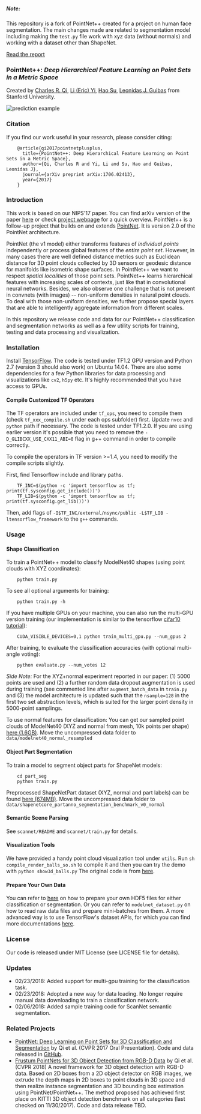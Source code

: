 ##### Note:

This repository is a fork of PointNet++ created for a project on human face segmentation.
The main changes made are related to segmentation model including making the `test.py` file work with xyz data (without normals) and working with a dataset other than ShapeNet.

[Read the report](https://www.ber.gp/projects/geometric-dl/)

### PointNet++: *Deep Hierarchical Feature Learning on Point Sets in a Metric Space*
Created by <a href="http://charlesrqi.com" target="_blank">Charles R. Qi</a>, <a href="http://stanford.edu/~ericyi">Li (Eric) Yi</a>, <a href="http://ai.stanford.edu/~haosu/" target="_blank">Hao Su</a>, <a href="http://geometry.stanford.edu/member/guibas/" target="_blank">Leonidas J. Guibas</a> from Stanford University.

![prediction example](https://github.com/charlesq34/pointnet2/blob/master/doc/teaser.jpg)

### Citation
If you find our work useful in your research, please consider citing:

        @article{qi2017pointnetplusplus,
          title={PointNet++: Deep Hierarchical Feature Learning on Point Sets in a Metric Space},
          author={Qi, Charles R and Yi, Li and Su, Hao and Guibas, Leonidas J},
          journal={arXiv preprint arXiv:1706.02413},
          year={2017}
        }

### Introduction
This work is based on our NIPS'17 paper. You can find arXiv version of the paper <a href="https://arxiv.org/pdf/1706.02413.pdf">here</a> or check <a href="http://stanford.edu/~rqi/pointnet2">project webpage</a> for a quick overview. PointNet++ is a follow-up project that builds on and extends <a href="https://github.com/charlesq34/pointnet">PointNet</a>. It is version 2.0 of the PointNet architecture.

PointNet (the v1 model) either transforms features of *individual points* independently or process global features of the *entire point set*. However, in many cases there are well defined distance metrics such as Euclidean distance for 3D point clouds collected by 3D sensors or geodesic distance for manifolds like isometric shape surfaces. In PointNet++ we want to respect *spatial localities* of those point sets. PointNet++ learns hierarchical features with increasing scales of contexts, just like that in convolutional neural networks. Besides, we also observe one challenge that is not present in convnets (with images) -- non-uniform densities in natural point clouds. To deal with those non-uniform densities, we further propose special layers that are able to intelligently aggregate information from different scales.

In this repository we release code and data for our PointNet++ classification and segmentation networks as well as a few utility scripts for training, testing and data processing and visualization.

### Installation

Install <a href="https://www.tensorflow.org/install/">TensorFlow</a>. The code is tested under TF1.2 GPU version and Python 2.7 (version 3 should also work) on Ubuntu 14.04. There are also some dependencies for a few Python libraries for data processing and visualizations like `cv2`, `h5py` etc. It's highly recommended that you have access to GPUs.

#### Compile Customized TF Operators
The TF operators are included under `tf_ops`, you need to compile them (check `tf_xxx_compile.sh` under each ops subfolder) first. Update `nvcc` and `python` path if necessary. The code is tested under TF1.2.0. If you are using earlier version it's possible that you need to remove the `-D_GLIBCXX_USE_CXX11_ABI=0` flag in g++ command in order to compile correctly.

To compile the operators in TF version >=1.4, you need to modify the compile scripts slightly.

First, find Tensorflow include and library paths.

        TF_INC=$(python -c 'import tensorflow as tf; print(tf.sysconfig.get_include())')
        TF_LIB=$(python -c 'import tensorflow as tf; print(tf.sysconfig.get_lib())')
        
Then, add flags of `-I$TF_INC/external/nsync/public -L$TF_LIB -ltensorflow_framework` to the `g++` commands.

### Usage

#### Shape Classification

To train a PointNet++ model to classify ModelNet40 shapes (using point clouds with XYZ coordinates):

        python train.py

To see all optional arguments for training:

        python train.py -h

If you have multiple GPUs on your machine, you can also run the multi-GPU version training (our implementation is similar to the tensorflow <a href="https://github.com/tensorflow/models/tree/master/tutorials/image/cifar10">cifar10 tutorial</a>):

        CUDA_VISIBLE_DEVICES=0,1 python train_multi_gpu.py --num_gpus 2

After training, to evaluate the classification accuracies (with optional multi-angle voting):

        python evaluate.py --num_votes 12 

<i>Side Note:</i> For the XYZ+normal experiment reported in our paper: (1) 5000 points are used and (2) a further random data dropout augmentation is used during training (see commented line after `augment_batch_data` in `train.py` and (3) the model architecture is updated such that the `nsample=128` in the first two set abstraction levels, which is suited for the larger point density in 5000-point samplings.

To use normal features for classification: You can get our sampled point clouds of ModelNet40 (XYZ and normal from mesh, 10k points per shape) <a href="https://shapenet.cs.stanford.edu/media/modelnet40_normal_resampled.zip">here (1.6GB)</a>. Move the uncompressed data folder to `data/modelnet40_normal_resampled`

#### Object Part Segmentation

To train a model to segment object parts for ShapeNet models:

        cd part_seg
        python train.py

Preprocessed ShapeNetPart dataset (XYZ, normal and part labels) can be found <a href="https://shapenet.cs.stanford.edu/media/shapenetcore_partanno_segmentation_benchmark_v0_normal.zip">here (674MB)</a>. Move the uncompressed data folder to `data/shapenetcore_partanno_segmentation_benchmark_v0_normal`

#### Semantic Scene Parsing

See `scannet/README` and `scannet/train.py` for details.

#### Visualization Tools
We have provided a handy point cloud visualization tool under `utils`. Run `sh compile_render_balls_so.sh` to compile it and then you can try the demo with `python show3d_balls.py` The original code is from <a href="http://github.com/fanhqme/PointSetGeneration">here</a>.

#### Prepare Your Own Data
You can refer to <a href="https://github.com/charlesq34/3dmodel_feature/blob/master/io/write_hdf5.py">here</a> on how to prepare your own HDF5 files for either classification or segmentation. Or you can refer to `modelnet_dataset.py` on how to read raw data files and prepare mini-batches from them. A more advanced way is to use TensorFlow's dataset APIs, for which you can find more documentations <a href="https://www.tensorflow.org/programmers_guide/datasets">here</a>.

### License
Our code is released under MIT License (see LICENSE file for details).

### Updates
* 02/23/2018: Added support for multi-gpu training for the classification task.
* 02/23/2018: Adopted a new way for data loading. No longer require manual data downloading to train a classification network.
* 02/06/2018: Added sample training code for ScanNet semantic segmentation.

### Related Projects

* <a href="http://stanford.edu/~rqi/pointnet" target="_blank">PointNet: Deep Learning on Point Sets for 3D Classification and Segmentation</a> by Qi et al. (CVPR 2017 Oral Presentation). Code and data released in <a href="https://github.com/charlesq34/pointnet">GitHub</a>.
* <a href="https://arxiv.org/abs/1711.08488" target="_blank">Frustum PointNets for 3D Object Detection from RGB-D Data</a> by Qi et al. (CVPR 2018) A novel framework for 3D object detection with RGB-D data. Based on 2D boxes from a 2D object detector on RGB images, we extrude the depth maps in 2D boxes to point clouds in 3D space and then realize instance segmentation and 3D bounding box estimation using PointNet/PointNet++. The method proposed has achieved first place on KITTI 3D object detection benchmark on all categories (last checked on 11/30/2017). Code and data release TBD.
